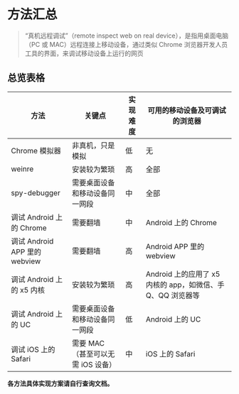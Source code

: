 # 方法汇总

> “真机远程调试”（remote inspect web on real device），是指用桌面电脑（PC 或 MAC）远程连接上移动设备，通过类似 Chrome 浏览器开发人员工具的界面，来调试移动设备上运行的网页

## 总览表格

| 方法                          | 关键点                            | 实现难度 | 可用的移动设备及可调试的浏览器                              |
| ----------------------------- | --------------------------------- | -------- | ----------------------------------------------------------- |
| Chrome 模拟器                 | 非真机，只是模拟                  | 低       | 无                                                          |
| weinre                        | 安装较为繁琐                      | 高       | 全部                                                        |
| spy-debugger                  | 需要桌面设备和移动设备同一网段    | 中       | 全部                                                        |
| 调试 Android 上的 Chrome      | 需要翻墙                          | 中       | Android 上的 Chrome                                         |
| 调试 Android APP 里的 webview | 需要翻墙                          | 高       | Android APP 里的 webview                                    |
| 调试 Android 上的 x5 内核     | 安装较为繁琐                      | 高       | Android 上的应用了 x5 内核的 app，如微信、手 Q、QQ 浏览器等 |
| 调试 Android 上的 UC          | 需要桌面设备和移动设备同一网段    | 低       | Android 上的 UC                                             |
| 调试 iOS 上的 Safari          | 需要 MAC（甚至可以无需 iOS 设备） | 中       | iOS 上的 Safari                                             |

**各方法具体实现方案请自行查询文档。**
